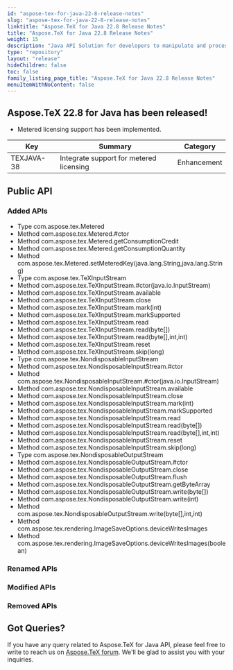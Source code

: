 ```yaml
---
id: "aspose-tex-for-java-22-8-release-notes"
slug: "aspose-tex-for-java-22-8-release-notes"
linktitle: "Aspose.TeX for Java 22.8 Release Notes"
title: "Aspose.TeX for Java 22.8 Release Notes"
weight: 15
description: "Java API Solution for developers to manipulate and process TeX and LaTeX files. Updates of Aspose.TeX API solution for Java | Release 2022.08"
type: "repository"
layout: "release"
hideChildren: false
toc: false
family_listing_page_title: "Aspose.TeX for Java 22.8 Release Notes"
menuItemWithNoContent: false
---
```


## Aspose.TeX 22.8 for Java has been released!

 * Metered licensing support has been implemented.

| Key | Summary | Category |
|---|---|---|
| TEXJAVA-38 | Integrate support for metered licensing | Enhancement |

## Public API
### Added APIs
 * Type com.aspose.tex.Metered
 * Method com.aspose.tex.Metered.#ctor
 * Method com.aspose.tex.Metered.getConsumptionCredit
 * Method com.aspose.tex.Metered.getConsumptionQuantity
 * Method com.aspose.tex.Metered.setMeteredKey(java.lang.String,java.lang.String)
 * Type com.aspose.tex.TeXInputStream
 * Method com.aspose.tex.TeXInputStream.#ctor(java.io.InputStream)
 * Method com.aspose.tex.TeXInputStream.available
 * Method com.aspose.tex.TeXInputStream.close
 * Method com.aspose.tex.TeXInputStream.mark(int)
 * Method com.aspose.tex.TeXInputStream.markSupported
 * Method com.aspose.tex.TeXInputStream.read
 * Method com.aspose.tex.TeXInputStream.read(byte[])
 * Method com.aspose.tex.TeXInputStream.read(byte[],int,int)
 * Method com.aspose.tex.TeXInputStream.reset
 * Method com.aspose.tex.TeXInputStream.skip(long)
 * Type com.aspose.tex.NondisposableInputStream
 * Method com.aspose.tex.NondisposableInputStream.#ctor
 * Method com.aspose.tex.NondisposableInputStream.#ctor(java.io.InputStream)
 * Method com.aspose.tex.NondisposableInputStream.available
 * Method com.aspose.tex.NondisposableInputStream.close
 * Method com.aspose.tex.NondisposableInputStream.mark(int)
 * Method com.aspose.tex.NondisposableInputStream.markSupported
 * Method com.aspose.tex.NondisposableInputStream.read
 * Method com.aspose.tex.NondisposableInputStream.read(byte[])
 * Method com.aspose.tex.NondisposableInputStream.read(byte[],int,int)
 * Method com.aspose.tex.NondisposableInputStream.reset
 * Method com.aspose.tex.NondisposableInputStream.skip(long)
 * Type com.aspose.tex.NondisposableOutputStream
 * Method com.aspose.tex.NondisposableOutputStream.#ctor
 * Method com.aspose.tex.NondisposableOutputStream.close
 * Method com.aspose.tex.NondisposableOutputStream.flush
 * Method com.aspose.tex.NondisposableOutputStream.getByteArray
 * Method com.aspose.tex.NondisposableOutputStream.write(byte[])
 * Method com.aspose.tex.NondisposableOutputStream.write(int)
 * Method com.aspose.tex.NondisposableOutputStream.write(byte[],int,int)
 * Method com.aspose.tex.rendering.ImageSaveOptions.deviceWritesImages
 * Method com.aspose.tex.rendering.ImageSaveOptions.deviceWritesImages(boolean)

### Renamed APIs

### Modified APIs

### Removed APIs
## Got Queries?
If you have any query related to Aspose.TeX for Java API, please feel free to write to reach us on [Aspose.TeX forum](https://forum.aspose.com/c/tex/). We'll be glad to assist you with your inquiries.
